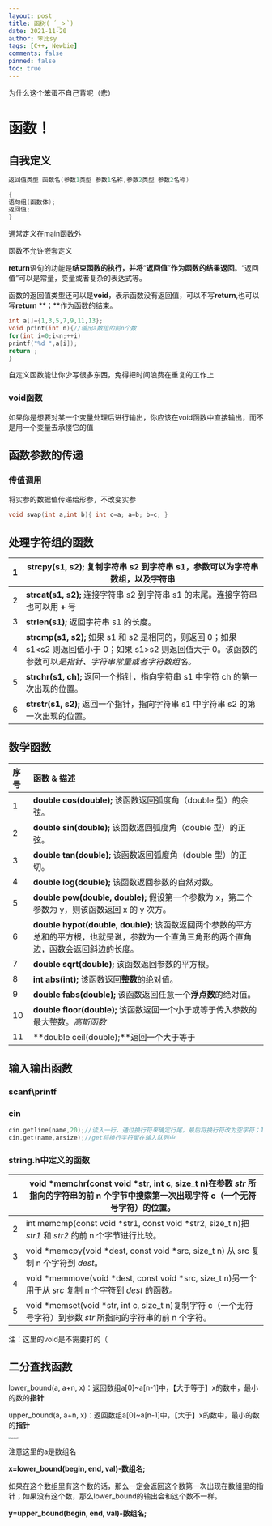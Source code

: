 ```yaml
---
layout: post
title: 函树( ´_ゝ`)
date: 2021-11-20
author: 笨比sy
tags: [C++, Newbie]
comments: false
pinned: false
toc: true
---
```


为什么这个笨蛋不自己背呢（悲）

# 函数！

## 自我定义

```c++
返回值类型 函数名(参数1类型 参数1名称,参数2类型 参数2名称) 

{ 
语句组(函数体); 
返回值; 
}
```

通常定义在main函数外

函数不允许嵌套定义

**return**语句的功能是**结束函数的执行，并将**“**返回值**”**作为函数的结果返回**。“返回值”可以是常量，变量或者复杂的表达式等。

函数的返回值类型还可以是**void**，表示函数没有返回值，可以不写**return**,也可以写**return** **；**作为函数的结束。

```c++
int a[]={1,3,5,7,9,11,13}; 
void print(int n){//输出a数组的前n个数 
for(int i=0;i<n;++i) 
printf("%d ",a[i]); 
return ; 
}
```

自定义函数能让你少写很多东西，免得把时间浪费在重复的工作上

### void函数

如果你是想要对某一个变量处理后进行输出，你应该在void函数中直接输出，而不是用一个变量去承接它的值

## 函数参数的传递

### 传值调用

将实参的数据值传递给形参，不改变实参

```c++
void swap(int a,int b){ int c=a; a=b; b=c; }
```



## 处理字符组的函数

| 1    | **strcpy(s1, s2);** 复制字符串 s2 到字符串 s1，参数可以为字符串数组，以及字符串 |
| ---- | ------------------------------------------------------------ |
| 2    | **strcat(s1, s2);** 连接字符串 s2 到字符串 s1 的末尾。连接字符串也可以用 **+** 号 |
| 3    | **strlen(s1);** 返回字符串 s1 的长度。                       |
| 4    | **strcmp(s1, s2);** 如果 s1 和 s2 是相同的，则返回 0；如果 s1<s2 则返回值小于 0；如果 s1>s2 则返回值大于 0。该函数的参数可以*是指针、字符串常量或者字符数组名。* |
| 5    | **strchr(s1, ch);** 返回一个指针，指向字符串 s1 中字符 ch 的第一次出现的位置。 |
| 6    | **strstr(s1, s2);** 返回一个指针，指向字符串 s1 中字符串 s2 的第一次出现的位置。 |



## 数学函数

| 序号 | 函数 & 描述                                                  |
| :--- | :----------------------------------------------------------- |
| 1    | **double cos(double);** 该函数返回弧度角（double 型）的余弦。 |
| 2    | **double sin(double);** 该函数返回弧度角（double 型）的正弦。 |
| 3    | **double tan(double);** 该函数返回弧度角（double 型）的正切。 |
| 4    | **double log(double);** 该函数返回参数的自然对数。           |
| 5    | **double pow(double, double);** 假设第一个参数为 x，第二个参数为 y，则该函数返回 x 的 y 次方。 |
| 6    | **double hypot(double, double);** 该函数返回两个参数的平方总和的平方根，也就是说，参数为一个直角三角形的两个直角边，函数会返回斜边的长度。 |
| 7    | **double sqrt(double);** 该函数返回参数的平方根。            |
| 8    | **int abs(int);** 该函数返回**整数**的绝对值。               |
| 9    | **double fabs(double);** 该函数返回任意一个**浮点数**的绝对值。 |
| 10   | **double floor(double);** 该函数返回一个小于或等于传入参数的最大整数。*高斯函数* |
| 11   | **double ceil(double);**返回一个大于等于                     |

## 输入输出函数

### scanf\printf

### cin

```c++
cin.getline(name,20);//读入一行，通过换行符来确定行尾，最后将换行符改为空字符；19表示你将最多读入19个字符，最后一个必为空字符
cin.get(name,arsize);//get将换行字符留在输入队列中
```



### string.h中定义的函数

| 1    | void *memchr(const void *str, int c, size_t n)在参数 *str* 所指向的字符串的前 n 个字节中搜索第一次出现字符 c（一个无符号字符）的位置。 |
| ---- | ------------------------------------------------------------ |
| 2    | int memcmp(const void *str1, const void *str2, size_t n)把 *str1* 和 *str2* 的前 n 个字节进行比较。 |
| 3    | void *memcpy(void *dest, const void *src, size_t n) 从 src 复制 n 个字符到 *dest*。 |
| 4    | void *memmove(void *dest, const void *src, size_t n)另一个用于从 *src* 复制 n 个字符到 *dest* 的函数。 |
| 5    | void *memset(void *str, int c, size_t n)复制字符 c（一个无符号字符）到参数 *str* 所指向的字符串的前 n 个字符。 |

注：这里的void是不需要打的（

## 二分查找函数

 lower_bound(a, a+n, x)：返回数组a[0]~a[n-1]中，【⼤于等于】x的数中，最⼩的数的**指针**

upper_bound(a, a+n, x)：返回数组a[0]~a[n-1]中，【⼤于】x的数中，最⼩的数的**指针**

<img src="D:\114514work\ACM\benbisy\pic\function1.png" alt="function1" style="zoom: 25%;" />

注意这里的a是数组名

**x=lower_bound(begin, end, val)-数组名;**

​		如果在这个数组里有这个数的话，那么一定会返回这个数第一次出现在数组里的指针；如果没有这个数，那么lower_bound的输出会和这个数不一样。

**y=upper_bound(begin, end, val)-数组名;**

